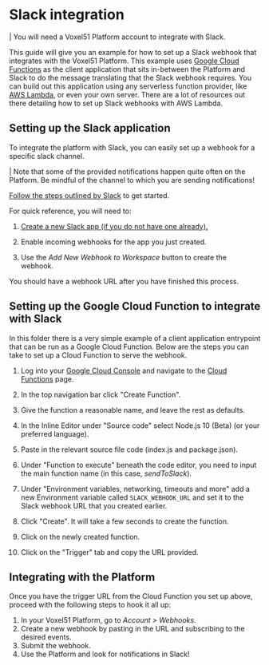 # Slack integration

| You will need a Voxel51 Platform account to integrate with Slack.

This guide will give you an example for how to set up a Slack webhook that integrates with the Voxel51 Platform. This example uses [Google Cloud Functions](https://cloud.google.com/functions/) as the client application that sits in-between the Platform and Slack to do the message translating that the Slack webhook requires. You can build out this application using any serverless function provider, like [AWS Lambda](https://aws.amazon.com/lambda/), or even your own server. There are a lot of resources out there detailing how to set up Slack webhooks  with AWS Lambda.

## Setting up the Slack application
To integrate the platform with Slack, you can easily set up a webhook
for a specific slack channel.

| Note that some of the provided notifications happen quite often on the Platform. Be mindful of the channel to which you are sending notifications!

[Follow the steps outlined by Slack](https://api.slack.com/messaging/webhooks) 
to get started. 

For quick reference, you will need to:

1. [Create a new Slack app (if you do not have one already).](https://api.slack.com/apps?new_app=1)

2. Enable incoming webhooks for the app you just created.

3. Use the *Add New Webhook to Workspace* button to create the webhook. 

You should have a webhook URL after you have finished this process.

## Setting up the Google Cloud Function to integrate with Slack

In this folder there is a very simple example of a client application entrypoint that can be run as a Google Cloud Function. Below are the steps you can take to set up a Cloud Function to serve the webhook.

1. Log into your [Google Cloud Console](https://console.cloud.google.com/login) and navigate to the [Cloud Functions](https://console.cloud.google.com/functions) page.

2. In the top navigation bar click "Create Function".

3. Give the function a reasonable name, and leave the rest as defaults.

4. In the Inline Editor under "Source code" select Node.js 10 (Beta) (or your preferred language).

5. Paste in the relevant source file code (index.js and package.json).

6. Under "Function to execute" beneath the code editor, you need to input the main function
name (in this case, *sendToSlack*).

7. Under "Environment variables, networking, timeouts and more" add a new Environment variable called `SLACK_WEBHOOK_URL` and set it to the Slack webhook URL that you created earlier.

8. Click "Create". It will take a few seconds to create the function.

9. Click on the newly created function. 

10. Click on the "Trigger" tab and copy the URL provided.

## Integrating with the Platform

Once you have the trigger URL from the Cloud Function you set up above, proceed with the following steps to hook it all up:

1. In your Voxel51 Platform, go to *Account > Webhooks*.
2. Create a new webhook by pasting in the URL and subscribing to the desired events.
3. Submit the webhook.
4. Use the Platform and look for notifications in Slack!


